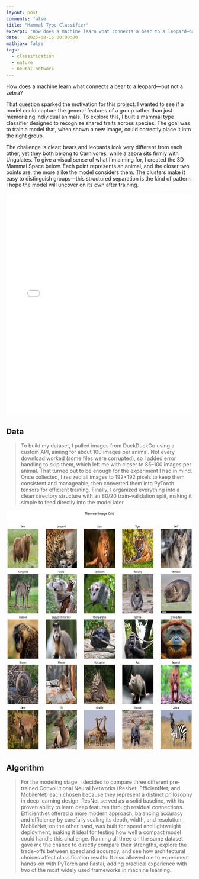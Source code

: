 ```yaml
---
layout: post
comments: false
title: "Mammal Type Classifier"
excerpt: "How does a machine learn what connects a bear to a leopard—but not a zebra?"
date:   2025-08-16 00:00:00
mathjax: false
tags: 
  - classification
  - nature
  - neural network
---
```


How does a machine learn what connects a bear to a leopard—but not a zebra?

That question sparked the motivation for this project: I wanted to see if a model could capture the general features of a group rather than just memorizing individual animals. To explore this, I built a mammal type classifier designed to recognize shared traits across species. The goal was to train a model that, when shown a new image, could correctly place it into the right group.

The challenge is clear: bears and leopards look very different from each other, yet they both belong to Carnivores, while a zebra sits firmly with Ungulates. To give a visual sense of what I’m aiming for, I created the 3D Mammal Space below. Each point represents an animal, and the closer two points are, the more alike the model considers them. The clusters make it easy to distinguish groups—this structured separation is the kind of pattern I hope the model will uncover on its own after training.

<iframe src="/assets/3D_mammal_space.html" width="100%" height="600" style="border:none;"></iframe>

## Data 
> To build my dataset, I pulled images from DuckDuckGo using a custom API, aiming for about 100 images per animal. Not every download worked (some files were corrupted), so I added error handling to skip them, which left me with closer to 85–100 images per animal. That turned out to be enough for the experiment I had in mind. Once collected, I resized all images to 192×192 pixels to keep them consistent and manageable, then converted them into PyTorch tensors for efficient training. Finally, I organized everything into a clean directory structure with an 80/20 train–validation split, making it simple to feed directly into the model later

<img src="/assets/output.png" alt="Mammal Image Grid" width="800" height="650" />

## Algorithm
> For the modeling stage, I decided to compare three different pre-trained Convolutional Neural Networks (ResNet, EfficientNet, and MobileNet) each chosen because they represent a distinct philosophy in deep learning design. ResNet served as a solid baseline, with its proven ability to learn deep features through residual connections. EfficientNet offered a more modern approach, balancing accuracy and efficiency by carefully scaling its depth, width, and resolution. MobileNet, on the other hand, was built for speed and lightweight deployment, making it ideal for testing how well a compact model could handle this challenge. Running all three on the same dataset gave me the chance to directly compare their strengths, explore the 
trade-offs between speed and accuracy, and see how architectural choices affect classification results. It also allowed me to experiment hands-on with PyTorch and Fastai, adding practical experience with two of the most widely used frameworks in machine learning.
